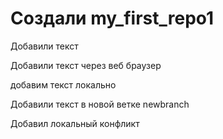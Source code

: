 # Создали my_first_repo1

Добавили текст

Добавили текст через веб браузер

добавим текст локально

Добавили текст в новой ветке newbranch

Добавил локальный конфликт